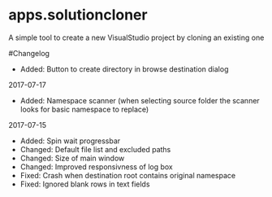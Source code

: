 # apps.solutioncloner
A simple tool to create a new VisualStudio project by cloning an existing one

#Changelog
- Added: Button to create directory in browse destination dialog 

2017-07-17
- Added: Namespace scanner (when selecting source folder the scanner looks for basic namespace to replace)

2017-07-15

- Added: Spin wait progressbar
- Changed: Default file list and excluded paths
- Changed: Size of main window
- Changed: Improved responsivness of log box
- Fixed: Crash when destination root contains original namespace
- Fixed: Ignored blank rows in text fields